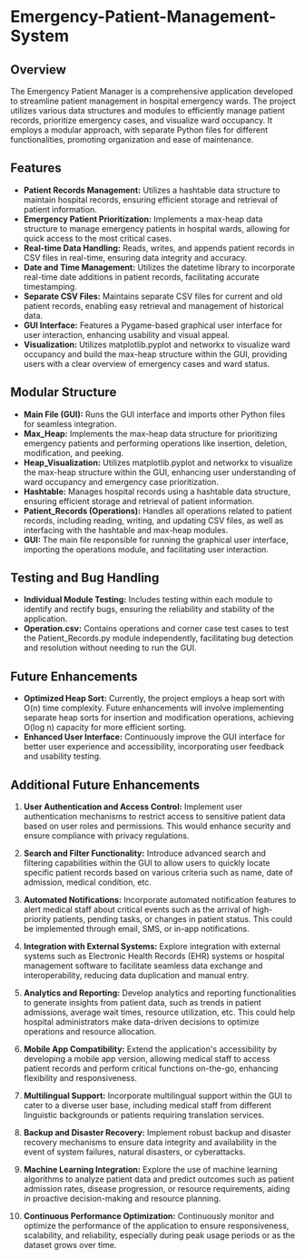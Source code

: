 # Emergency-Patient-Management-System

## Overview
The Emergency Patient Manager is a comprehensive application developed to streamline patient management in hospital emergency wards. The project utilizes various data structures and modules to efficiently manage patient records, prioritize emergency cases, and visualize ward occupancy. It employs a modular approach, with separate Python files for different functionalities, promoting organization and ease of maintenance.

## Features
- **Patient Records Management:** Utilizes a hashtable data structure to maintain hospital records, ensuring efficient storage and retrieval of patient information.
- **Emergency Patient Prioritization:** Implements a max-heap data structure to manage emergency patients in hospital wards, allowing for quick access to the most critical cases.
- **Real-time Data Handling:** Reads, writes, and appends patient records in CSV files in real-time, ensuring data integrity and accuracy.
- **Date and Time Management:** Utilizes the datetime library to incorporate real-time date additions in patient records, facilitating accurate timestamping.
- **Separate CSV Files:** Maintains separate CSV files for current and old patient records, enabling easy retrieval and management of historical data.
- **GUI Interface:** Features a Pygame-based graphical user interface for user interaction, enhancing usability and visual appeal.
- **Visualization:** Utilizes matplotlib.pyplot and networkx to visualize ward occupancy and build the max-heap structure within the GUI, providing users with a clear overview of emergency cases and ward status.

## Modular Structure
- **Main File (GUI):** Runs the GUI interface and imports other Python files for seamless integration.
- **Max_Heap:** Implements the max-heap data structure for prioritizing emergency patients and performing operations like insertion, deletion, modification, and peeking.
- **Heap_Visualization:** Utilizes matplotlib.pyplot and networkx to visualize the max-heap structure within the GUI, enhancing user understanding of ward occupancy and emergency case prioritization.
- **Hashtable:** Manages hospital records using a hashtable data structure, ensuring efficient storage and retrieval of patient information.
- **Patient_Records (Operations):** Handles all operations related to patient records, including reading, writing, and updating CSV files, as well as interfacing with the hashtable and max-heap modules.
- **GUI:** The main file responsible for running the graphical user interface, importing the operations module, and facilitating user interaction.

## Testing and Bug Handling
- **Individual Module Testing:** Includes testing within each module to identify and rectify bugs, ensuring the reliability and stability of the application.
- **Operation.csv:** Contains operations and corner case test cases to test the Patient_Records.py module independently, facilitating bug detection and resolution without needing to run the GUI.

## Future Enhancements
- **Optimized Heap Sort:** Currently, the project employs a heap sort with O(n) time complexity. Future enhancements will involve implementing separate heap sorts for insertion and modification operations, achieving O(log n) capacity for more efficient sorting.
- **Enhanced User Interface:** Continuously improve the GUI interface for better user experience and accessibility, incorporating user feedback and usability testing.

## Additional Future Enhancements

1. **User Authentication and Access Control:** Implement user authentication mechanisms to restrict access to sensitive patient data based on user roles and permissions. This would enhance security and ensure compliance with privacy regulations.

2. **Search and Filter Functionality:** Introduce advanced search and filtering capabilities within the GUI to allow users to quickly locate specific patient records based on various criteria such as name, date of admission, medical condition, etc.

3. **Automated Notifications:** Incorporate automated notification features to alert medical staff about critical events such as the arrival of high-priority patients, pending tasks, or changes in patient status. This could be implemented through email, SMS, or in-app notifications.

4. **Integration with External Systems:** Explore integration with external systems such as Electronic Health Records (EHR) systems or hospital management software to facilitate seamless data exchange and interoperability, reducing data duplication and manual entry.

5. **Analytics and Reporting:** Develop analytics and reporting functionalities to generate insights from patient data, such as trends in patient admissions, average wait times, resource utilization, etc. This could help hospital administrators make data-driven decisions to optimize operations and resource allocation.

6. **Mobile App Compatibility:** Extend the application's accessibility by developing a mobile app version, allowing medical staff to access patient records and perform critical functions on-the-go, enhancing flexibility and responsiveness.

7. **Multilingual Support:** Incorporate multilingual support within the GUI to cater to a diverse user base, including medical staff from different linguistic backgrounds or patients requiring translation services.

8. **Backup and Disaster Recovery:** Implement robust backup and disaster recovery mechanisms to ensure data integrity and availability in the event of system failures, natural disasters, or cyberattacks.

9. **Machine Learning Integration:** Explore the use of machine learning algorithms to analyze patient data and predict outcomes such as patient admission rates, disease progression, or resource requirements, aiding in proactive decision-making and resource planning.

10. **Continuous Performance Optimization:** Continuously monitor and optimize the performance of the application to ensure responsiveness, scalability, and reliability, especially during peak usage periods or as the dataset grows over time.

